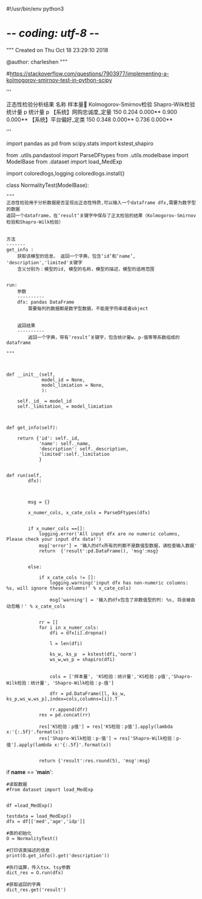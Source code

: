 #!/usr/bin/env python3
# -*- coding: utf-8 -*-
"""
Created on Thu Oct 18 23:29:10 2018

@author: charleshen
"""

#https://stackoverflow.com/questions/7903977/implementing-a-kolmogorov-smirnov-test-in-python-scipy



'''


正态性检验分析结果
名称	样本量	Kolmogorov-Smirnov检验	Shapro-Wilk检验
统计量	p	统计量	p
【系统】网购忠诚度_定量	150	0.204	0.000**	0.900	0.000**
【系统】平台偏好_定类	150	0.348	0.000**	0.736	0.000**


'''





import pandas as pd
from scipy.stats import kstest,shapiro


from .utils.pandastool import ParseDFtypes
from .utils.modelbase import ModelBase
from .dataset import load_MedExp


import coloredlogs,logging
coloredlogs.install()



class NormalityTest(ModelBase):

    """
    正态性检验用于分析数据是否呈现出正态性特质,可以输入一个dataframe dfx,需要为数字型的数据
    返回一个dataframe，在‘result‘关键字中保存了正太检验的结果（Kolmogorov-Smirnov检验和Shapro-Wilk检验）
    
    
    方法
    -------
    get_info : 
        获取该模型的信息， 返回一个字典，包含‘id’和‘name’, 'description','limited'关键字
        含义分别为：模型的id, 模型的名称，模型的描述，模型的适用范围


    run:  
        参数
        ----------
        dfx: pandas DataFrame
            需要每列的数据都是数字型数据，不能是字符串或者object
                   
            
        返回结果
        ----------        
            返回一个字典，带有‘result’关键字，包含统计量w、p-值等等系数组成的dataframe

    """
    
    
    
    def __init__(self, 
                 model_id = None, 
                 model_limiation = None,
                 ):
        
        self._id_ = model_id
        self._limitation_ = model_limiation

        
        
    def get_info(self):
        
        return {'id': self._id, 
                'name': self._name, 
                'description': self._description,
                'limited':self._limitation
                }
    
    
    def run(self, 
            dfx): 

        
            
            msg = {}
            
            x_numer_cols, x_cate_cols = ParseDFtypes(dfx)


            if x_numer_cols ==[]:
                logging.error('All input dfx are no numeric columns, Please check your input dfx data!')
                msg['error'] = '输入的dfx所有的列都不是数值型数据，请检查输入数据'
                return  {'result':pd.DataFrame(), 'msg':msg}
            
            
            else:
                
                if x_cate_cols != []:
                    logging.warning('input dfx has non-numeric columns: %s, will ignore these columns!' % x_cate_cols)
                
                    msg['warning'] = '输入的dfx包含了非数值型的列: %s, 将会被自动忽略！' % x_cate_cols       

                 
                rr = []
                for i in x_numer_cols:
                    dfi = dfx[i].dropna()
                    
                    l = len(dfi)
                    
                    ks_w, ks_p  = kstest(dfi,'norm') 
                    ws_w,ws_p = shapiro(dfi)
                    
                    
                    cols = ['样本量', 'KS检验：统计量','KS检验：p值','Shapro-Wilk检验：统计量', 'Shapro-Wilk检验：p-值']	
                            
                    dfr = pd.DataFrame([l, ks_w, ks_p,ws_w,ws_p],index=cols,columns=[i]).T
                    
                    rr.append(dfr)
                res = pd.concat(rr)
                    
                res['KS检验：p值'] = res['KS检验：p值'].apply(lambda x:'{:.5f}'.format(x))
                res['Shapro-Wilk检验：p-值'] = res['Shapro-Wilk检验：p-值'].apply(lambda x:'{:.5f}'.format(x))
                
                
                return {'result':res.round(5), 'msg':msg}
                    
                   
            
            
            

if __name__ == '__main__':
    
    #读取数据
    #from dataset import load_MedExp
    
    
    df =load_MedExp()

    testdata = load_MedExp()
    dfx = df[['med','age','idp']]
    
    #类的初始化
    O = NormalityTest()

    #打印该类描述的信息
    print(O.get_info().get('description'))
    
    #执行运算，传入tsx、tsy参数
    dict_res = O.run(dfx)
    
    #获取返回的字典
    dict_res.get('result')            
            
            